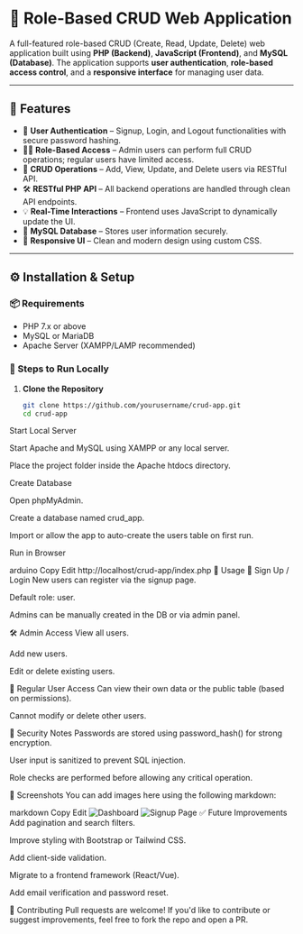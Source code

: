 # 🔐 Role-Based CRUD Web Application

A full-featured role-based CRUD (Create, Read, Update, Delete) web application built using **PHP (Backend)**, **JavaScript (Frontend)**, and **MySQL (Database)**. The application supports **user authentication**, **role-based access control**, and a **responsive interface** for managing user data.

---

## 📌 Features

- 🔐 **User Authentication** – Signup, Login, and Logout functionalities with secure password hashing.
- 🧑‍⚖️ **Role-Based Access** – Admin users can perform full CRUD operations; regular users have limited access.
- 🧾 **CRUD Operations** – Add, View, Update, and Delete users via RESTful API.
- 🛠️ **RESTful PHP API** – All backend operations are handled through clean API endpoints.
- 💡 **Real-Time Interactions** – Frontend uses JavaScript to dynamically update the UI.
- 🧰 **MySQL Database** – Stores user information securely.
- 🎨 **Responsive UI** – Clean and modern design using custom CSS.

---

## ⚙️ Installation & Setup

### 📦 Requirements

- PHP 7.x or above
- MySQL or MariaDB
- Apache Server (XAMPP/LAMP recommended)

### 🚀 Steps to Run Locally

1. **Clone the Repository**
   ```bash
   git clone https://github.com/yourusername/crud-app.git
   cd crud-app
Start Local Server

Start Apache and MySQL using XAMPP or any local server.

Place the project folder inside the Apache htdocs directory.

Create Database

Open phpMyAdmin.

Create a database named crud_app.

Import or allow the app to auto-create the users table on first run.

Run in Browser

arduino
Copy
Edit
http://localhost/crud-app/index.php
🧠 Usage
👤 Sign Up / Login
New users can register via the signup page.

Default role: user.

Admins can be manually created in the DB or via admin panel.

🛠️ Admin Access
View all users.

Add new users.

Edit or delete existing users.

👥 Regular User Access
Can view their own data or the public table (based on permissions).

Cannot modify or delete other users.

🔐 Security Notes
Passwords are stored using password_hash() for strong encryption.

User input is sanitized to prevent SQL injection.

Role checks are performed before allowing any critical operation.

📸 Screenshots
You can add images here using the following markdown:

markdown
Copy
Edit
![Dashboard](screenshots/dashboard.png)
![Signup Page](screenshots/signup.png)
✅ Future Improvements
Add pagination and search filters.

Improve styling with Bootstrap or Tailwind CSS.

Add client-side validation.

Migrate to a frontend framework (React/Vue).

Add email verification and password reset.

🤝 Contributing
Pull requests are welcome! If you'd like to contribute or suggest improvements, feel free to fork the repo and open a PR.

